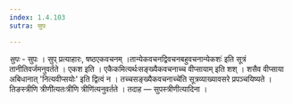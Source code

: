 ```yaml
---
index: 1.4.103
sutra: सुपः

---
```

_सुपः_ - सुपः । सुप् प्रत्याहारः, षष्ठएकवचनम् ।तान्येकवचनद्विवचनबहुवचनान्येकशः॑ इति सूत्रं तानीतिवर्जमनुवर्तते । एकश इति । एकैकमित्यर्थःसङ्ख्यैकवचनाच्च वीप्सायाम् इति शश् । शसैव वीप्साया अबिधानात् 'नित्यवीप्सयोः' इति द्वित्वं न । तच्चसङ्ख्यैकवचनाच्चे॑ति सूत्रव्याख्यावसरे प्रपञ्चयिष्यते ।तिङस्त्रीणि त्रीणी॑त्यतःत्रीणि त्रीणि॑त्यनुवर्तते । तदाह — सुपस्त्रीणीत्यादिना । 